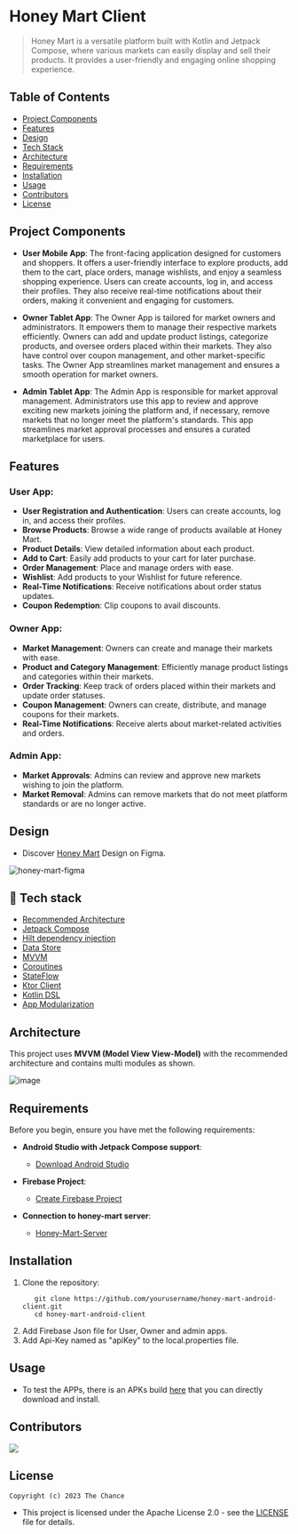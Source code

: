 # Honey Mart Client

> Honey Mart is a versatile platform built with Kotlin and Jetpack Compose, where various markets can easily display and sell their products. It provides a user-friendly and engaging online shopping experience.

## Table of Contents
- [Project Components](#project-components)
- [Features](#features)
- [Design](#design)
- [Tech Stack](#rocket-tech-stack)
- [Architecture](#architecture)
- [Requirements](#requirements)
- [Installation](#installation)
- [Usage](#usage)
- [Contributors](#contributors)
- [License](#license)
## Project Components
- **User Mobile App**: The front-facing application designed for customers and shoppers. It offers a user-friendly interface to explore products, add them to the cart, place orders, manage wishlists, and enjoy a seamless shopping experience. Users can create accounts, log in, and access their profiles. They also receive real-time notifications about their orders, making it convenient and engaging for customers.

- **Owner Tablet App**: The Owner App is tailored for market owners and administrators. It empowers them to manage their respective markets efficiently. Owners can add and update product listings, categorize products, and oversee orders placed within their markets. They also have control over coupon management, and other market-specific tasks. The Owner App streamlines market management and ensures a smooth operation for market owners.

- **Admin Tablet  App**: The Admin App is responsible for market approval management. Administrators use this app to review and approve exciting new markets joining the platform and, if necessary, remove markets that no longer meet the platform's standards. This app streamlines market approval processes and ensures a curated marketplace for users.
## Features

### User App:
- **User Registration and Authentication**: Users can create accounts, log in, and access their profiles.
- **Browse Products**: Browse a wide range of products available at Honey Mart.
- **Product Details**: View detailed information about each product.
- **Add to Cart**: Easily add products to your cart for later purchase.
- **Order Management**: Place and manage orders with ease.
- **Wishlist**: Add products to your Wishlist for future reference.
- **Real-Time Notifications**: Receive notifications about order status updates.
- **Coupon Redemption**: Clip coupons to avail discounts.

### Owner App:
- **Market Management**: Owners can create and manage their markets with ease.
- **Product and Category Management**: Efficiently manage product listings and categories within their markets.
- **Order Tracking**: Keep track of orders placed within their markets and update order statuses.
- **Coupon Management**: Owners can create, distribute, and manage coupons for their markets.
- **Real-Time Notifications**: Receive alerts about market-related activities and orders.

### Admin App:
- **Market Approvals**: Admins can review and approve new markets wishing to join the platform.
- **Market Removal**: Admins can remove markets that do not meet platform standards or are no longer active.
## Design
- Discover [Honey Mart](https://www.figma.com/file/UkemPY1rHxH4yqTtVjzoMH/Honey-Mart-App?type=design&node-id=585%3A2254&mode=design&t=IYR9zX2jiKUAn1fR-1) Design on Figma.

![honey-mart-figma](https://github.com/TheChance101/Honey-Mart-Android-Client/assets/63457278/7e6884ab-c0bc-414e-bb36-7fa751b32c72)

## :rocket: Tech stack
- [Recommended Architecture](https://developer.android.com/topic/architecture)
- [Jetpack Compose](https://developer.android.com/jetpack/compose?gclid=CjwKCAiAzKqdBhAnEiwAePEjktk3ROIIxTqejhHWkDEwSaQqoE6GgrNHM8iYKw8xHx5SPPDu0oJ_DxoC8LYQAvD_BwE&gclsrc=aw.ds)
- [Hilt dependency injection](https://developer.android.com/training/dependency-injection/hilt-android)
- [Data Store](https://developer.android.com/jetpack/androidx/releases/datastore)
- [MVVM](https://en.wikipedia.org/wiki/Model%E2%80%93view%E2%80%93viewmodel)
- [Coroutines](https://developer.android.com/kotlin/coroutines)
- [StateFlow](https://developer.android.com/kotlin/flow/stateflow-and-sharedflow)
- [Ktor Client](https://ktor.io/docs/getting-started-ktor-client.html)
- [Kotlin DSL](https://docs.gradle.org/current/userguide/kotlin_dsl.html)
- [App Modularization](https://developer.android.com/topic/modularization)
## Architecture
This project uses **MVVM (Model View View-Model)** with the recommended architecture and contains multi modules as shown.

![image](https://github.com/TheChance101/Honey-Mart-Android-Client/assets/93276124/40b2f7da-408d-49ac-a112-6ebe48c33848)
## Requirements

Before you begin, ensure you have met the following requirements:

- **Android Studio with Jetpack Compose support**:
    - [Download Android Studio](https://developer.android.com/studio)

- **Firebase Project**:
    - [Create Firebase Project](https://console.firebase.google.com/u/0/)

- **Connection to honey-mart server**:
    - [Honey-Mart-Server](https://github.com/TheChance101/Honey-Mart-Server)

## Installation

1. Clone the repository:
    ```shell
       git clone https://github.com/yourusername/honey-mart-android-client.git
       cd honey-mart-android-client
3. Add Firebase Json file for User, Owner and admin apps.
4. Add Api-Key named as "apiKey" to the local.properties file.

## Usage
- To test the APPs, there is an APKs build  [here](https://github.com/TheChance101/Honey-Mart-Android-Client/tree/main/user/src/main/res/raw)  that you can directly download and install.


## Contributors
<a href="https://github.com/TheChance101/Honey-Mart-Android-Client/graphs/contributors">  
  <img src="https://contrib.rocks/image?repo=TheChance101/Honey-Mart-Android-Client" />  
</a>  

## License
    Copyright (c) 2023 The Chance
- This project is licensed under the Apache License 2.0 - see the [LICENSE](https://github.com/TheChance101/Honey-Mart-Android-Client/blob/main/LICENSE) file for details.
